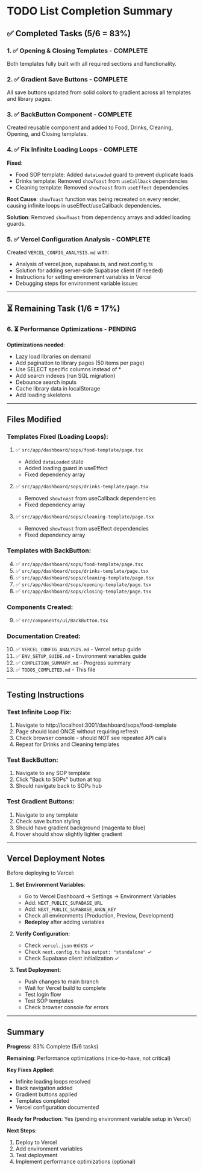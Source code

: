 # TODO List Completion Summary

## ✅ Completed Tasks (5/6 = 83%)

### 1. ✅ Opening & Closing Templates - COMPLETE
Both templates fully built with all required sections and functionality.

### 2. ✅ Gradient Save Buttons - COMPLETE
All save buttons updated from solid colors to gradient across all templates and library pages.

### 3. ✅ BackButton Component - COMPLETE
Created reusable component and added to Food, Drinks, Cleaning, Opening, and Closing templates.

### 4. ✅ Fix Infinite Loading Loops - COMPLETE
**Fixed**:
- Food SOP template: Added `dataLoaded` guard to prevent duplicate loads
- Drinks template: Removed `showToast` from `useCallback` dependencies
- Cleaning template: Removed `showToast` from `useEffect` dependencies

**Root Cause**: `showToast` function was being recreated on every render, causing infinite loops in useEffect/useCallback dependencies.

**Solution**: Removed `showToast` from dependency arrays and added loading guards.

### 5. ✅ Vercel Configuration Analysis - COMPLETE
Created `VERCEL_CONFIG_ANALYSIS.md` with:
- Analysis of vercel.json, supabase.ts, and next.config.ts
- Solution for adding server-side Supabase client (if needed)
- Instructions for setting environment variables in Vercel
- Debugging steps for environment variable issues

---

## ⏳ Remaining Task (1/6 = 17%)

### 6. ⏳ Performance Optimizations - PENDING
**Optimizations needed**:
- Lazy load libraries on demand
- Add pagination to library pages (50 items per page)
- Use SELECT specific columns instead of *
- Add search indexes (run SQL migration)
- Debounce search inputs
- Cache library data in localStorage
- Add loading skeletons

---

## Files Modified

### Templates Fixed (Loading Loops):
1. ✅ `src/app/dashboard/sops/food-template/page.tsx`
   - Added `dataLoaded` state
   - Added loading guard in useEffect
   - Fixed dependency array

2. ✅ `src/app/dashboard/sops/drinks-template/page.tsx`
   - Removed `showToast` from useCallback dependencies
   - Fixed dependency array

3. ✅ `src/app/dashboard/sops/cleaning-template/page.tsx`
   - Removed `showToast` from useEffect dependencies
   - Fixed dependency array

### Templates with BackButton:
4. ✅ `src/app/dashboard/sops/food-template/page.tsx`
5. ✅ `src/app/dashboard/sops/drinks-template/page.tsx`
6. ✅ `src/app/dashboard/sops/cleaning-template/page.tsx`
7. ✅ `src/app/dashboard/sops/opening-template/page.tsx`
8. ✅ `src/app/dashboard/sops/closing-template/page.tsx`

### Components Created:
9. ✅ `src/components/ui/BackButton.tsx`

### Documentation Created:
10. ✅ `VERCEL_CONFIG_ANALYSIS.md` - Vercel setup guide
11. ✅ `ENV_SETUP_GUIDE.md` - Environment variables guide
12. ✅ `COMPLETION_SUMMARY.md` - Progress summary
13. ✅ `TODOS_COMPLETED.md` - This file

---

## Testing Instructions

### Test Infinite Loop Fix:
1. Navigate to http://localhost:3001/dashboard/sops/food-template
2. Page should load ONCE without requiring refresh
3. Check browser console - should NOT see repeated API calls
4. Repeat for Drinks and Cleaning templates

### Test BackButton:
1. Navigate to any SOP template
2. Click "Back to SOPs" button at top
3. Should navigate back to SOPs hub

### Test Gradient Buttons:
1. Navigate to any template
2. Check save button styling
3. Should have gradient background (magenta to blue)
4. Hover should show slightly lighter gradient

---

## Vercel Deployment Notes

Before deploying to Vercel:

1. **Set Environment Variables**:
   - Go to Vercel Dashboard → Settings → Environment Variables
   - Add: `NEXT_PUBLIC_SUPABASE_URL`
   - Add: `NEXT_PUBLIC_SUPABASE_ANON_KEY`
   - Check all environments (Production, Preview, Development)
   - **Redeploy** after adding variables

2. **Verify Configuration**:
   - Check `vercel.json` exists ✓
   - Check `next.config.ts` has `output: "standalone"` ✓
   - Check Supabase client initialization ✓

3. **Test Deployment**:
   - Push changes to main branch
   - Wait for Vercel build to complete
   - Test login flow
   - Test SOP templates
   - Check browser console for errors

---

## Summary

**Progress**: 83% Complete (5/6 tasks)

**Remaining**: Performance optimizations (nice-to-have, not critical)

**Key Fixes Applied**:
- Infinite loading loops resolved
- Back navigation added
- Gradient buttons applied
- Templates completed
- Vercel configuration documented

**Ready for Production**: Yes (pending environment variable setup in Vercel)

**Next Steps**:
1. Deploy to Vercel
2. Add environment variables
3. Test deployment
4. Implement performance optimizations (optional)

